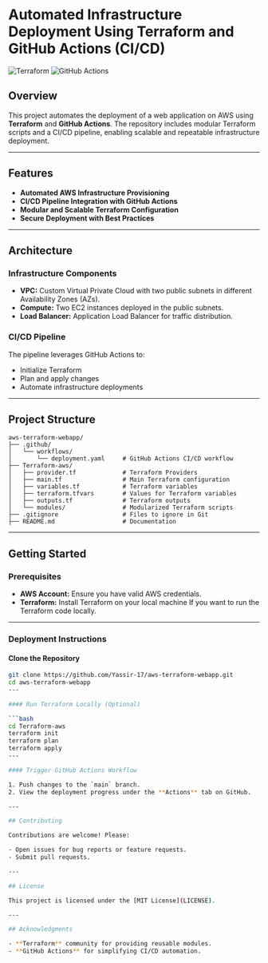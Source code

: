 # Automated Infrastructure Deployment Using Terraform and GitHub Actions (CI/CD)

![Terraform](https://img.shields.io/badge/IaC-Terraform-blue) ![GitHub Actions](https://img.shields.io/badge/CI%2FCD-GitHub%20Actions-orange)

## Overview

This project automates the deployment of a web application on AWS using **Terraform** and **GitHub Actions**. The repository includes modular Terraform scripts and a CI/CD pipeline, enabling scalable and repeatable infrastructure deployment.

---

## Features

- **Automated AWS Infrastructure Provisioning**
- **CI/CD Pipeline Integration with GitHub Actions**
- **Modular and Scalable Terraform Configuration**
- **Secure Deployment with Best Practices**

---

## Architecture

### Infrastructure Components
- **VPC:** Custom Virtual Private Cloud with two public subnets in different Availability Zones (AZs).
- **Compute:** Two EC2 instances deployed in the public subnets.
- **Load Balancer:** Application Load Balancer for traffic distribution.

### CI/CD Pipeline
The pipeline leverages GitHub Actions to:
- Initialize Terraform
- Plan and apply changes
- Automate infrastructure deployments

---

## Project Structure

```plaintext
aws-terraform-webapp/
├── .github/
│   └── workflows/
│       └── deployment.yaml     # GitHub Actions CI/CD workflow
├── Terraform-aws/
│   ├── provider.tf             # Terraform Providers
│   ├── main.tf                 # Main Terraform configuration
│   ├── variables.tf            # Terraform variables
│   ├── terraform.tfvars        # Values for Terraform variables
│   ├── outputs.tf              # Terraform outputs
│   └── modules/                # Modularized Terraform scripts
├── .gitignore                  # Files to ignore in Git
├── README.md                   # Documentation
```
---
## Getting Started

### Prerequisites

- **AWS Account:** Ensure you have valid AWS credentials.
- **Terraform:** Install Terraform on your local machine If you want to run the Terraform code locally.

---

### Deployment Instructions

#### Clone the Repository
```bash
git clone https://github.com/Yassir-17/aws-terraform-webapp.git
cd aws-terraform-webapp
---

#### Run Terraform Locally (Optional)

```bash
cd Terraform-aws
terraform init
terraform plan
terraform apply
---

#### Trigger GitHub Actions Workflow

1. Push changes to the `main` branch.
2. View the deployment progress under the **Actions** tab on GitHub.

---

## Contributing

Contributions are welcome! Please:

- Open issues for bug reports or feature requests.
- Submit pull requests.

---

## License

This project is licensed under the [MIT License](LICENSE).

---

## Acknowledgments

- **Terraform** community for providing reusable modules.
- **GitHub Actions** for simplifying CI/CD automation.

